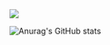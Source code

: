 <img src="https://capsule-render.vercel.app/api?type=waving&color=gradient&&customColorList=3&height=200&section=header&text=Hi!%20I'm%20minzyee%20:)&fontSize=70" />


<!--
**minzyee/minzyee** is a ✨ _special_ ✨ repository because its `README.md` (this file) appears on your GitHub profile.

Here are some ideas to get you started:

- 🔭 I’m currently working on ...
- 🌱 I’m currently learning ...
- 👯 I’m looking to collaborate on ...
- 🤔 I’m looking for help with ...
- 💬 Ask me about ...
- 📫 How to reach me: ...
- 😄 Pronouns: ...
- ⚡ Fun fact: ...
-->

![Anurag's GitHub stats](https://github-readme-stats.vercel.app/api?username=minzyee&show_icons=true&theme=vue)
